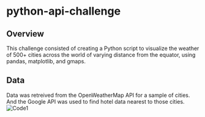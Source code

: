 # python-api-challenge
## Overview
This challenge consisted of creating a Python script to visualize the weather of 500+ cities across the world of varying distance from the equator, using pandas, matplotlib, and gmaps.
## Data
Data was retreived from the OpenWeatherMap API for a sample of cities. And the Google API was used to find hotel data nearest to those cities.
![Code1](https://user-images.githubusercontent.com/80709458/132149746-c148e76c-8420-4c90-b8ff-67d283f0df4d.PNG)
